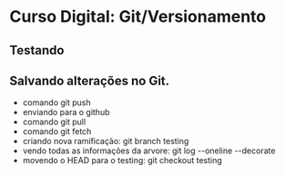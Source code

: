 # Curso Digital: Git/Versionamento

## Testando

## Salvando alterações no Git.
* comando git push
* enviando para o github
* comando git pull
* comando git fetch
* criando nova ramificação: git branch testing
* vendo todas as informações da arvore: git log --oneline --decorate
* movendo o HEAD para o testing: git checkout testing
